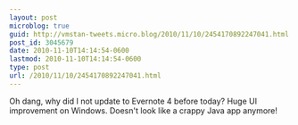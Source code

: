 ```yaml
---
layout: post
microblog: true
guid: http://vmstan-tweets.micro.blog/2010/11/10/2454170892247041.html
post_id: 3045679
date: 2010-11-10T14:14:54-0600
lastmod: 2010-11-10T14:14:54-0600
type: post
url: /2010/11/10/2454170892247041.html
---
```

Oh dang, why did I not update to Evernote 4 before today? Huge UI improvement on Windows. Doesn't look like a crappy Java app anymore!
